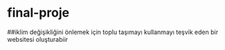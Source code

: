 # final-proje

##iklim değişikliğini önlemek için toplu taşımayı kullanmayı teşvik eden bir websitesi oluşturabiir
